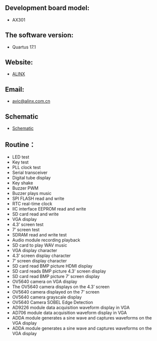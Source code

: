 ﻿## Development board model: 
* AX301

## The software version:
* Quartus 17.1

## Website:
* [ALINX](http://www.alinx.com.cn)

## Email:
* avic@alinx.com.cn

## Schematic
* [Schematic](https://github.com/alinxalinx/AX301/tree/master/sch/AX301_SCH.PDF) 


## Routine：
* LED test
* Key test
* PLL clock test
* Serial transceiver
* Digital tube display
* Key shake
* Buzzer PWM
* Buzzer plays music
* SPI FLASH read and write
* RTC real-time clock
* IIC interface EEPROM read and write
* SD card read and write
* VGA display
* 4.3’ screen test
* 7’ screen test
* SDRAM read and write test
* Audio module recording playback
* SD card to play WAV music
* VGA display character
* 4.3’ screen display character
* 7’ screen display character
* SD card read BMP picture HDMI display
* SD card reads BMP picture 4.3' screen display
* SD card read BMP picture 7’ screen display
* OV5640 camera on VGA display
* The OV5640 camera displays on the 4.3’ screen
* OV5640 camera displayed on the 7’ screen
* OV5640 camera grayscale display
* OV5640 Camera SOBEL Edge Detection
* AD9226 module data acquisition waveform display in VGA
* AD706 module data acquisition waveform display in VGA
* ADDA module generates a sine wave and captures waveforms on the VGA display
* ADDA module generates a sine wave and captures waveforms on the VGA display